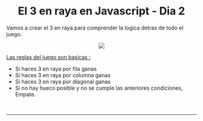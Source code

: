 # <div align="center">El 3 en raya en Javascript - Dia 2 </div>  

Vamos a crear el 3 en raya para comprender la logica detras de todo el juego.  
  

<div align="center">
<img src="https://cdn.discordapp.com/attachments/960933422363209800/1003993657461981326/tic-tac-toe.png" align="center" height="" width="" />
</div>  
  

<ins>Las reglas del juego son basicas :
</ins>  
  

- Si haces 3 en raya por fila ganas
- Si haces 3 en raya por columna ganas
- Si haces 3 en raya por diagonal ganas
- Si no hay hueco posible y no se cumple las anteriores condiciones, Empate.
<br />

----

